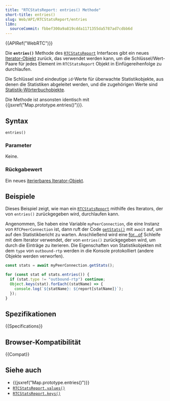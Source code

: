 ```yaml
---
title: "RTCStatsReport: entries() Methode"
short-title: entries()
slug: Web/API/RTCStatsReport/entries
l10n:
  sourceCommit: fbbef300a9a819cdda1171355da5787ad7cdbb6d
---
```


{{APIRef("WebRTC")}}

Die **`entries()`** Methode des [`RTCStatsReport`](/de/docs/Web/API/RTCStatsReport) Interfaces gibt ein neues [Iterator-Objekt](/de/docs/Web/JavaScript/Reference/Global_Objects/Iterator) zurück, das verwendet werden kann, um die Schlüssel/Wert-Paare für jedes Element im `RTCStatsReport` Objekt in Einfügereihenfolge zu durchlaufen.

Die Schlüssel sind eindeutige `id`-Werte für überwachte Statistikobjekte, aus denen die Statistiken abgeleitet werden, und die zugehörigen Werte sind [Statistik-Wörterbuchobjekte](/de/docs/Web/API/RTCStatsReport#the_statistic_types).

Die Methode ist ansonsten identisch mit {{jsxref("Map.prototype.entries()")}}.

## Syntax

```js-nolint
entries()
```

### Parameter

Keine.

### Rückgabewert

Ein neues [iterierbares Iterator-Objekt](/de/docs/Web/JavaScript/Reference/Global_Objects/Iterator).

## Beispiele

Dieses Beispiel zeigt, wie man ein [`RTCStatsReport`](/de/docs/Web/API/RTCStatsReport) mithilfe des Iterators, der von `entries()` zurückgegeben wird, durchlaufen kann.

Angenommen, Sie haben eine Variable `myPeerConnection`, die eine Instanz von `RTCPeerConnection` ist, dann ruft der Code [`getStats()`](/de/docs/Web/API/RTCRtpReceiver/getStats) mit `await` auf, um auf den Statistikbericht zu warten.
Anschließend wird eine [for...of](/de/docs/Web/JavaScript/Reference/Statements/for...of) Schleife mit dem Iterator verwendet, der von `entries()` zurückgegeben wird, um durch die Einträge zu iterieren.
Die Eigenschaften von Statistikobjekten mit dem `type` von `outbound-rtp` werden in die Konsole protokolliert (andere Objekte werden verworfen).

```js
const stats = await myPeerConnection.getStats();

for (const stat of stats.entries()) {
  if (stat.type != "outbound-rtp") continue;
  Object.keys(stat).forEach((statName) => {
    console.log(`${statName}: ${report[statName]}`);
  });
}
```

## Spezifikationen

{{Specifications}} <!-- https://webidl.spec.whatwg.org/#dfn-maplike -->

## Browser-Kompatibilität

{{Compat}}

## Siehe auch

- {{jsxref("Map.prototype.entries()")}}
- [`RTCStatsReport.values()`](/de/docs/Web/API/RTCStatsReport/values)
- [`RTCStatsReport.keys()`](/de/docs/Web/API/RTCStatsReport/keys)
